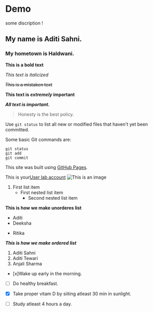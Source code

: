 # Demo


some discription !


## My name is Aditi Sahni.


### My hometown is Haldwani.

**This is a bold text**

*This text is italicized*

~~This is a mistaken text~~

**This text is _extremely_ important**


***All text is important.***

>Honesty is the best policy.

Use `git status` to list all new or modified files that haven't yet been committed.



Some basic Git commands are:
```
git status
git add
git commit
```


This site was built using [GitHub Pages](https://pages.github.com/).

This is your[User lab account](http://10.20.1.1:8090/)
![This is an image](https://myoctocat.com/assets/images/base-octocat.svg)




 1.  First list item
     - First nested list item
       - Second nested list item
  



 **This is how we make unorderes list** 
- Aditi
- Deeksha
* Ritika


 ***This is how we make ordered list***
 
1.  Aditi Sahni
2.  Aditi Tewari
3.  Anjali Sharma


- [x]Wake up early in the morning.
- [ ] Do healthy breakfast.
- [x] Take proper vitam D by siiting atleast 30 min in sunlight.
- [ ] Study atleast 4 hours a day.












